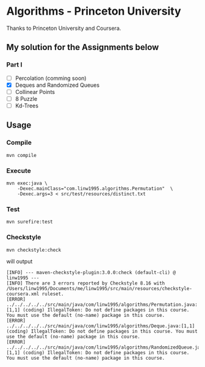 # Algorithms - Princeton University

Thanks to Princeton University and Coursera.

## My solution for the Assignments below

### Part I

* [ ] Percolation (comming soon)
* [x] Deques and Randomized Queues
* [ ] Collinear Points
* [ ] 8 Puzzle
* [ ] Kd-Trees

## Usage

### Compile

```shell
mvn compile
```

### Execute

```shell
mvn exec:java \
    -Dexec.mainClass="com.linw1995.algorithms.Permutation"  \
    -Dexec.args=3 < src/test/resources/distinct.txt
```

### Test

```shell
mvn surefire:test
```

### Checkstyle

```shell
mvn checkstyle:check
```

will output

```plain
[INFO] --- maven-checkstyle-plugin:3.0.0:check (default-cli) @ linw1995 ---
[INFO] There are 3 errors reported by Checkstyle 8.16 with /Users/linw1995/Documents/me/linw1995/src/main/resources/checkstyle-coursera.xml ruleset.
[ERROR] ../../../../../src/main/java/com/linw1995/algorithms/Permutation.java:[1,1] (coding) IllegalToken: Do not define packages in this course. You must use the default (no-name) package in this course.
[ERROR] ../../../../../src/main/java/com/linw1995/algorithms/Deque.java:[1,1] (coding) IllegalToken: Do not define packages in this course. You must use the default (no-name) package in this course.
[ERROR] ../../../../../src/main/java/com/linw1995/algorithms/RandomizedQueue.java:[1,1] (coding) IllegalToken: Do not define packages in this course. You must use the default (no-name) package in this course.
```
